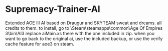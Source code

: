 # Supremacy-Trainer-AI
Extended AOE III AI based on Draugur and SKYTEAM sweat and dreams. all credits to them.
to install, go to \Steam\steamapps\common\Age Of Empires 3\bin\AI3
replace aiMain.xs there with the one included in zip.
when you want to go back to the original ai, use the included backup, or use the verify cache feature for aoe3 on steam.
